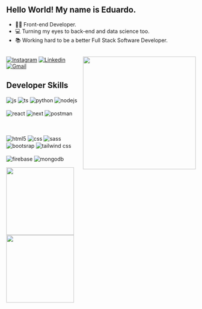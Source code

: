 ## Hello World! My name is Eduardo.

- 👨‍💻 Front-end Developer.
- 💻 Turning my eyes to back-end and data science too.
- 📚 Working hard to be a better Full Stack Software Developer. 
##

<img align="right" src="https://i.imgur.com/uRYfIQ9.png" width="300"/> 

[![Instagram](https://img.shields.io/badge/Instagram-E4405F?style=for-the-badge&logo=instagram&logoColor=white)](https://www.instagram.com/edmont1/)
[![Linkedin](https://img.shields.io/badge/LinkedIn-0077B5?style=for-the-badge&logo=linkedin&logoColor=white)](https://www.linkedin.com/in/edmont1/)
[![Gmail](https://img.shields.io/badge/Gmail-D14836?style=for-the-badge&logo=gmail&logoColor=white)](mailto://henridudu@gmail.com)


## Developer Skills

<div style="display: inline_block">
  <img align="center" alt="js" src="https://img.shields.io/badge/JavaScript-F7DF1E?style=for-the-badge&logo=javascript&logoColor=black" />
  <img align="center" alt="ts" src="https://img.shields.io/badge/TypeScript-007ACC?style=for-the-badge&logo=typescript&logoColor=white" />
  <img align="center" alt="python" src="https://img.shields.io/badge/Python-14354C?style=for-the-badge&logo=python&logoColor=white" />
  <img align="center" alt="nodejs" src="https://img.shields.io/badge/Node.js-43853D?style=for-the-badge&logo=node.js&logoColor=white" />
  <br/><br/>
  <img align="center" alt="react" src="https://img.shields.io/badge/React-20232A?style=for-the-badge&logo=react&logoColor=61DAFB" />
  <img align="center" alt="next" src="https://img.shields.io/badge/Next-black?style=for-the-badge&logo=next.js&logoColor=white" />
  <img align="center" alt="postman" src="https://img.shields.io/badge/Postman-FF6C37?style=for-the-badge&logo=postman&logoColor=white" />
  
  <br/><br/>
  <img align="center" alt="html5" src="https://img.shields.io/badge/HTML5-E34F26?style=for-the-badge&logo=html5&logoColor=white" />
  <img align="center" alt="css" src="https://img.shields.io/badge/CSS-239120?&style=for-the-badge&logo=css3&logoColor=white" />
  <img align="center" alt="sass" src="https://img.shields.io/badge/Sass-CC6699?style=for-the-badge&logo=sass&logoColor=white" />
  <img align="center" alt="bootsrap" src="https://img.shields.io/badge/Bootstrap-563D7C?style=for-the-badge&logo=bootstrap&logoColor=white" />
  <img align="center" alt="tailwind css" src="https://img.shields.io/badge/Tailwind_CSS-38B2AC?style=for-the-badge&logo=tailwind-css&logoColor=white" />
  <br/><br/>
  <img align="center" alt="firebase" src="https://img.shields.io/badge/firebase-%23039BE5.svg?style=for-the-badge&logo=firebase" />
  <img align="center" alt="mongodb" src="https://img.shields.io/badge/MongoDB-203759?style=for-the-badge&logo=mongodb&logoColor=green" />
</div>

<div>
  <a href="https://github.com/edmont1">
    <img height="180px" src="https://github-stats-instance.vercel.app/api?username=edmont1&show_icons=true&theme=github_dark&count_private=true"/>
    <img height="180px" src="https://github-readme-stats.vercel.app/api/top-langs/?username=edmont1&layout=compact&theme=github_dark"/>
  </a>
</div>
